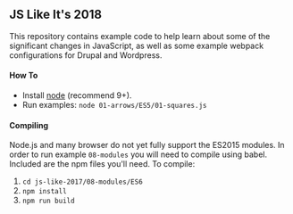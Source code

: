 JS Like It's 2018
-----------------

This repository contains example code to help learn about some of the significant changes in JavaScript, as well as some example webpack configurations for Drupal and Wordpress.

#### How To

- Install [node](https://nodejs.org/en/) (recommend 9+).
- Run examples: `node 01-arrows/ES5/01-squares.js`

#### Compiling

Node.js and many browser do not yet fully support the ES2015 modules. In order to run example `08-modules` you will need to compile using babel. Included are the npm files you'll need. To compile:

1. `cd js-like-2017/08-modules/ES6`
2. `npm install`
3. `npm run build`
